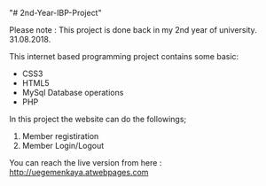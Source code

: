 "# 2nd-Year-IBP-Project" 

Please note : This project is done back in my 2nd year of university. 31.08.2018.

This internet based programming project contains some basic:
- CSS3
- HTML5
- MySql Database operations
- PHP

In this project the website can do the followings;
1) Member registiration
2) Member Login/Logout

You can reach the live version from here : http://uegemenkaya.atwebpages.com
